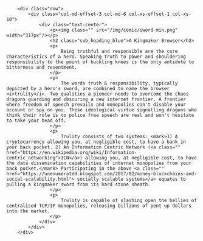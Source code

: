         <div class="row">
            <div class="col-md-offset-3 col-md-6 col-xs-offset-1 col-xs-10">
                <div class="text-center">
                    <p><img class="" src="/img/comic/sword-min.png" width="317px"/></p>
                    <h2 class="sub_heading_blue">A Kingmaker Browser</h2>
                    <p>
                        Being truthful and responsible are the core characteristics of a hero. Speaking truth to power and shouldering responsibility to the point of buckling knees is the only antidote to bitterness and resentment.
                    </p>
                    <p>
                        The words truth & responsibility, typically depicted by a hero's sword, are combined to name the browser <i>trulity</i>. Two qualities a pioneer needs to overcome the chaos dragons guarding and obscuring a new internet frontier. A frontier where freedom of speech prevails and monopolies can't disable your account or spy on you. These ideological virtue signalling dragons who think their role is to police free speech are real and won't hesitate to take your head off.
                    </p>
                    <p>
                        Trulity consists of two systems: <mark>1) A cryptocurrency allowing you, at negligible cost, to have a bank in your back pocket. 2) An Information Centric Network (<a class="" href="https://en.wikipedia.org/wiki/Information-centric_networking">ICN</a>) allowing you, at negligible cost, to have the data dissemination capabilities of internet monopolies from your back pocket.</mark> Participating in the above <a class="" href="https://unenumerated.blogspot.com/2017/02/money-blockchains-and-social-scalability.html"> socially scalable systems</a> equates to pulling a kingmaker sword from its hard stone sheath.
                    </p>
                    <p>
                        Trulity is capable of slashing open the bellies of centralised TCP/IP monopolies, releasing billions of pent up dollars into the market.
                    </p>
                </div>
            </div>
        </div>

